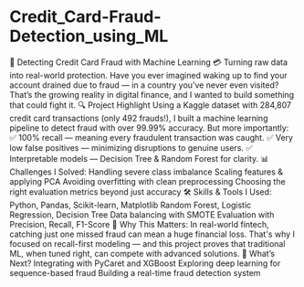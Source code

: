 # Credit_Card-Fraud-Detection_using_ML
🚨 Detecting Credit Card Fraud with Machine Learning
💳 Turning raw data into real-world protection.
Have you ever imagined waking up to find your account drained due to fraud — in a country you’ve never even visited?
That’s the growing reality in digital finance, and I wanted to build something that could fight it.
🔍 Project Highlight
 Using a Kaggle dataset with 284,807 credit card transactions (only 492 frauds!), I built a machine learning pipeline to detect fraud with over 99.99% accuracy.
But more importantly:
 ✅ 100% recall — meaning every fraudulent transaction was caught.
 ✅ Very low false positives — minimizing disruptions to genuine users.
 ✅ Interpretable models — Decision Tree & Random Forest for clarity.
📊 Challenges I Solved:
Handling severe class imbalance
Scaling features & applying PCA
Avoiding overfitting with clean preprocessing
Choosing the right evaluation metrics beyond just accuracy
🛠️ Skills & Tools I Used:
Python, Pandas, Scikit-learn, Matplotlib
Random Forest, Logistic Regression, Decision Tree
Data balancing with SMOTE
Evaluation with Precision, Recall, F1-Score
🎯 Why This Matters:
 In real-world fintech, catching just one missed fraud can mean a huge financial loss.
 That's why I focused on recall-first modeling — and this project proves that traditional ML, when tuned right, can compete with advanced solutions.
📌 What’s Next?
Integrating with PyCaret and XGBoost
Exploring deep learning for sequence-based fraud
Building a real-time fraud detection system
